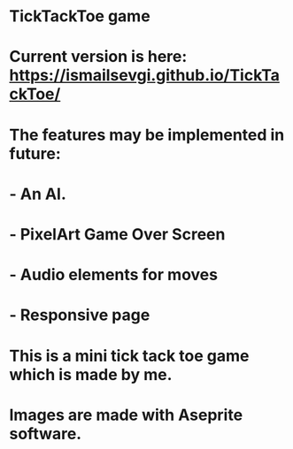# TickTackToe game

# Current version is here: https://ismailsevgi.github.io/TickTackToe/

# The features may be implemented in future:
# - An AI.
# - PixelArt Game Over Screen
# - Audio elements for moves
# - Responsive page

# This is a mini tick tack toe game which is made by me.
# Images are made with Aseprite software.
